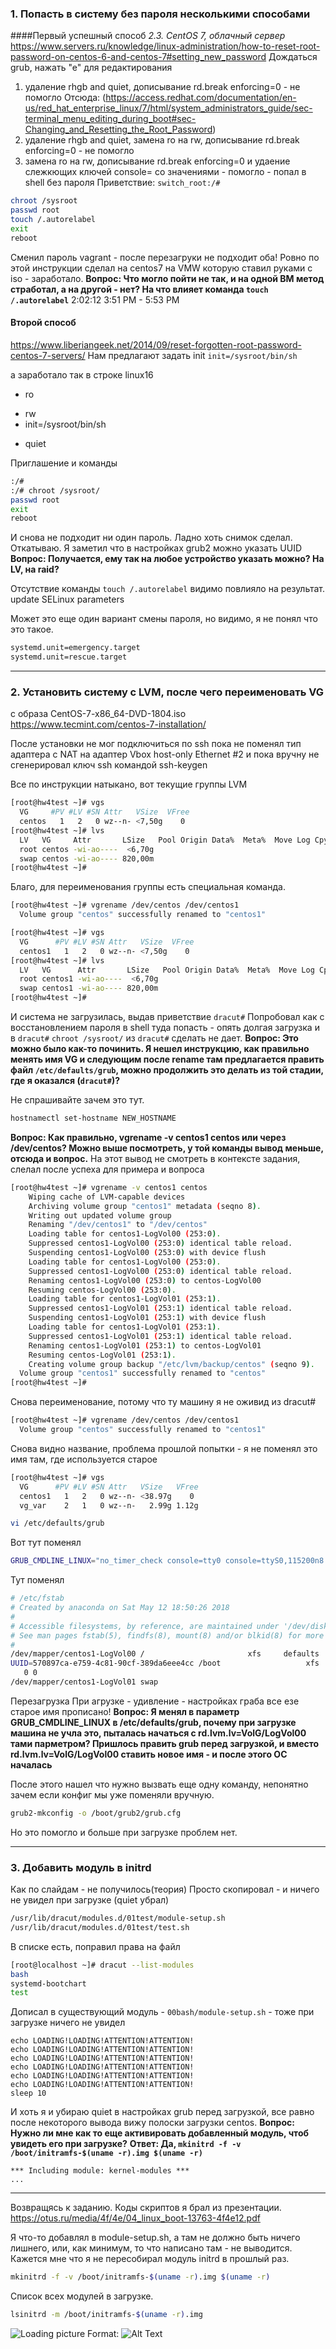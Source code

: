 ### 1. Попасть в систему без пароля несколькими способами
####Первый успешный способ
*2.3. CentOS 7, облачный сервер*
https://www.servers.ru/knowledge/linux-administration/how-to-reset-root-password-on-centos-6-and-centos-7#setting_new_password
Дождаться grub, нажать "е" для редактирования
1. удаление rhgb and quiet, дописывание rd.break enforcing=0 - не помогло 
Отсюда:
(https://access.redhat.com/documentation/en-us/red_hat_enterprise_linux/7/html/system_administrators_guide/sec-terminal_menu_editing_during_boot#sec-Changing_and_Resetting_the_Root_Password)
2. удаление rhgb and quiet, замена ro на rw, дописывание rd.break enforcing=0 - не помогло 
3. замена ro на rw, дописывание rd.break enforcing=0 и удаение слежкющих ключей console= со значениями - помогло - попал в shell без пароля
Приветствие:
`switch_root:/#`

```bash
chroot /sysroot
passwd root
touch /.autorelabel
exit
reboot
```
Сменил пароль vagrant - после перезагруки не подходит оба!
Ровно по этой инструкции сделал на centos7 на VMW которую ставил руками с iso - заработало.
**Вопрос: Что могло пойти не так, и на одной ВМ метод стработал, а на другой - нет? На что влияет команда `touch /.autorelabel`**
2:02:12
3:51 PM - 5:53 PM


#### Второй способ
https://www.liberiangeek.net/2014/09/reset-forgotten-root-password-centos-7-servers/
Нам предлагают задать init
`init=/sysroot/bin/sh`

а заработало так в строке linux16
- ro
+ rw 
+ init=/sysroot/bin/sh 
- quiet

Приглашение и команды
```bash
:/#
:/# chroot /sysroot/
passwd root
exit
reboot
```
И снова не подходит ни один пароль.
Ладно хоть снимок сделал. Откатываю.
Я заметил что в настройках grub2 можно указать UUID
**Вопрос: Получается, ему так на любое устройство указать можно? На LV, на raid?**

Отсутствие команды `touch /.autorelabel` видимо повлияло на результат. update SELinux parameters

Может это еще один вариант смены пароля, но видимо, я не понял что это такое.
```bash
systemd.unit=emergency.target
systemd.unit=rescue.target
```

---
### 2. Установить систему с LVM, после чего переименовать VG
с образа CentOS-7-x86_64-DVD-1804.iso
https://www.tecmint.com/centos-7-installation/

После установки не мог подключиться по ssh
пока не поменял тип адаптера с NAT на адаптер Vbox host-only Ethernet #2
и пока вручну не сгенерировал ключ ssh командой ssh-keygen

Все по инструкции натыкано, вот текущие группы LVM
```bash
[root@hw4test ~]# vgs
  VG     #PV #LV #SN Attr   VSize  VFree
  centos   1   2   0 wz--n- <7,50g    0 
[root@hw4test ~]# lvs
  LV   VG     Attr       LSize   Pool Origin Data%  Meta%  Move Log Cpy%Sync Convert
  root centos -wi-ao----  <6,70g                                                    
  swap centos -wi-ao---- 820,00m                                                    
[root@hw4test ~]# 
```

Благо, для переименования группы есть специальная команда.
```bash
[root@hw4test ~]# vgrename /dev/centos /dev/centos1
  Volume group "centos" successfully renamed to "centos1"

```

```bash
[root@hw4test ~]# vgs
  VG      #PV #LV #SN Attr   VSize  VFree
  centos1   1   2   0 wz--n- <7,50g    0 
[root@hw4test ~]# lvs
  LV   VG      Attr       LSize   Pool Origin Data%  Meta%  Move Log Cpy%Sync Convert
  root centos1 -wi-ao----  <6,70g                                                    
  swap centos1 -wi-ao---- 820,00m                                                    
[root@hw4test ~]# 
```
И система не загрузилась, выдав приветствие `dracut#`
Попробовал как с восстановлением пароля в shell туда попасть - опять долгая загрузка и в `dracut#`
`chroot /sysroot/` из `dracut#` сделать не дает.
**Вопрос: Это можно было как-то починить. 
Я нешел инструкцию, как правильно менять имя VG 
и следующим после rename там предлагается править файл `/etc/defaults/grub`, 
можно продолжить это делать из той стадии, где я оказался (`dracut#`)?**

Не спрашивайте зачем это тут.
```bash
hostnamectl set-hostname NEW_HOSTNAME
```

**Вопрос: Как правильно, vgrename -v centos1 centos или через /dev/centos?
Можно выше посмотреть, у той команды вывод меньше, отсюда и вопрос.**
На этот вывод не смотреть в контексте задания, слелал после успеха для примера и вопроса
```bash
[root@hw4test ~]# vgrename -v centos1 centos
    Wiping cache of LVM-capable devices
    Archiving volume group "centos1" metadata (seqno 8).
    Writing out updated volume group
    Renaming "/dev/centos1" to "/dev/centos"
    Loading table for centos1-LogVol00 (253:0).
    Suppressed centos1-LogVol00 (253:0) identical table reload.
    Suspending centos1-LogVol00 (253:0) with device flush
    Loading table for centos1-LogVol00 (253:0).
    Suppressed centos1-LogVol00 (253:0) identical table reload.
    Renaming centos1-LogVol00 (253:0) to centos-LogVol00
    Resuming centos-LogVol00 (253:0).
    Loading table for centos1-LogVol01 (253:1).
    Suppressed centos1-LogVol01 (253:1) identical table reload.
    Suspending centos1-LogVol01 (253:1) with device flush
    Loading table for centos1-LogVol01 (253:1).
    Suppressed centos1-LogVol01 (253:1) identical table reload.
    Renaming centos1-LogVol01 (253:1) to centos-LogVol01
    Resuming centos-LogVol01 (253:1).
    Creating volume group backup "/etc/lvm/backup/centos" (seqno 9).
  Volume group "centos1" successfully renamed to "centos"
[root@hw4test ~]# 
```

Снова переименование, потому что ту машину я не оживид из dracut#
```bash
[root@hw4test ~]# vgrename /dev/centos /dev/centos1
  Volume group "centos" successfully renamed to "centos1"
```
Снова видно название, проблема прошлой попытки - я не поменял это имя там, где используется старое
```bash
[root@hw4test ~]# vgs
  VG      #PV #LV #SN Attr   VSize   VFree
  centos1   1   2   0 wz--n- <38.97g    0 
  vg_var    2   1   0 wz--n-   2.99g 1.12g
```

```bash
vi /etc/defaults/grub

```
Вот тут поменял
```bash
GRUB_CMDLINE_LINUX="no_timer_check console=tty0 console=ttyS0,115200n8 net.ifnames=0 biosdevname=0 elevator=noop crashkernel=auto rd.lvm.lv=centos1/LogVol00 rd.lvm.lv=centos1/LogVol01 rhgb quiet"
```

Тут поменял
```bash
# /etc/fstab
# Created by anaconda on Sat May 12 18:50:26 2018
#
# Accessible filesystems, by reference, are maintained under '/dev/disk'
# See man pages fstab(5), findfs(8), mount(8) and/or blkid(8) for more info
#
/dev/mapper/centos1-LogVol00 /                       xfs     defaults        0 0
UUID=570897ca-e759-4c81-90cf-389da6eee4cc /boot                   xfs     defaults
   0 0
/dev/mapper/centos1-LogVol01 swap 
```

Перезагрузка
При агрузке - удивление - настройках граба все езе старое имя прописано!
**Вопрос: Я менял в параметр GRUB_CMDLINE_LINUX в /etc/defaults/grub, почему при загрузке машина не учла это, пыталась начаться с rd.lvm.lv=VolG/LogVol00 тами парметром?
Пришлось править grub перед загрузкой, и вместо rd.lvm.lv=VolG/LogVol00 ставить новое имя - и после этого ОС началась**

После этого нашел что нужно вызвать еще одну команду, непонятно зачем если конфиг мы уже поменяли вручную.
```bash
grub2-mkconfig -o /boot/grub2/grub.cfg  
```
Но это помогло и больше при загрузке проблем нет.

--- 

### 3. Добавить модуль в initrd

Как по слайдам - не получилось(теория)
Просто скопировал - и ничего не увидел при загрузке (quiet убрал)
```bash
/usr/lib/dracut/modules.d/01test/module-setup.sh
/usr/lib/dracut/modules.d/01test/test.sh 
```

В списке есть, поправил права на файл
```bash
[root@localhost ~]# dracut --list-modules
bash
systemd-bootchart
test
```

Дописал в существующий модуль - `00bash/module-setup.sh` - тоже при загрузке ничего не увидел
```
echo LOADING!LOADING!ATTENTION!ATTENTION!
echo LOADING!LOADING!ATTENTION!ATTENTION!
echo LOADING!LOADING!ATTENTION!ATTENTION!
echo LOADING!LOADING!ATTENTION!ATTENTION!
echo LOADING!LOADING!ATTENTION!ATTENTION!
echo LOADING!LOADING!ATTENTION!ATTENTION!
sleep 10
```
И хоть я и убираю quiet в настройках grub перед загрузкой, все равно после некоторого вывода вижу полоски загрузки centos.
**Вопрос: Нужно ли мне как то еще активировать добавленный модуль, чтоб увидеть его при загрузке?**
**Ответ: Да, `mkinitrd -f -v /boot/initramfs-$(uname -r).img $(uname -r)`**
```
*** Including module: kernel-modules ***
...
```
---

Возвращясь к заданию.
Коды скриптов я брал из презентации.
https://otus.ru/media/4f/4e/04_linux_boot-13763-4f4e12.pdf

Я что-то добавлял в module-setup.sh, а там не должно быть ничего лишнего, или, как минимум, то что написано там - не выводится.
Кажется мне что я не пересобирал модуль initrd в прошлый раз.
```bash
mkinitrd -f -v /boot/initramfs-$(uname -r).img $(uname -r)
```

Список всех модулей в загрузке.
```bash
lsinitrd -m /boot/initramfs-$(uname -r).img
```

![Loading picture](loading.PNG)
Format: ![Alt Text](url)